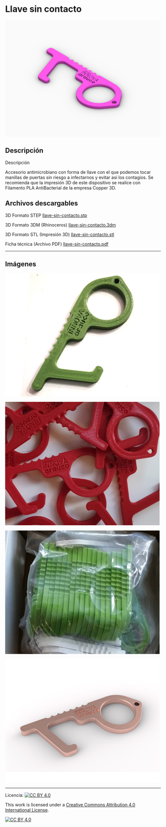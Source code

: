 # Llave sin contacto

![Llave sin contacto](/llave-sin-contacto/images/llave-sin-contacto-1.jpg)

## Descripción

Descripción

Accesorio antimicrobiano con forma de llave con el que podemos tocar manillas de puertas sin riesgo a infectarnos y evitar así los contagios. Se recomienda que la impresión 3D de este dispositivo se realice con Filamento PLA AntiBacterial de la empresa Copper 3D. 

## Archivos descargables

3D Formato STEP 
[llave-sin-contacto.stp](https://github.com/josemagr95/covid-innovarauco/raw/master/llave-sin-contacto/cad/step/llave-sin-contacto.stp)

3D Formato 3DM (Rhinoceros) 
[llave-sin-contacto.3dm](https://github.com/josemagr95/covid-innovarauco/raw/master/llave-sin-contacto/cad/3dm/llave-sin-contacto.3dm)

3D Formato STL (Impresión 3D) 
[llave-sin-contacto.stl](https://github.com/josemagr95/covid-innovarauco/raw/master/llave-sin-contacto/cad/stl/llave-sin-contacto.stl)

Ficha técnica (Archivo PDF) 
[llave-sin-contacto.pdf](https://github.com/josemagr95/covid-innovarauco/raw/master/llave-sin-contacto/docs/llave-sin-contacto.pdf)  

***

## Imágenes

![Llave sin contacto](/llave-sin-contacto/images/llave-sin-contacto-2.jpg)

![Llave sin contacto](/llave-sin-contacto/images/llave-sin-contacto-3.jpg)

![Llave sin contacto](/llave-sin-contacto/images/llave-sin-contacto-4.jpg)

![Llave sin contacto](/llave-sin-contacto/images/llave-sin-contacto-5.jpg)

***

Licencia: [![CC BY 4.0][cc-by-shield]][cc-by]

This work is licensed under a [Creative Commons Attribution 4.0 International
License][cc-by].

[![CC BY 4.0][cc-by-image]][cc-by]

[cc-by]: http://creativecommons.org/licenses/by/4.0/
[cc-by-image]: https://i.creativecommons.org/l/by/4.0/88x31.png
[cc-by-shield]: https://img.shields.io/badge/License-CC%20BY%204.0-lightgrey.svg
